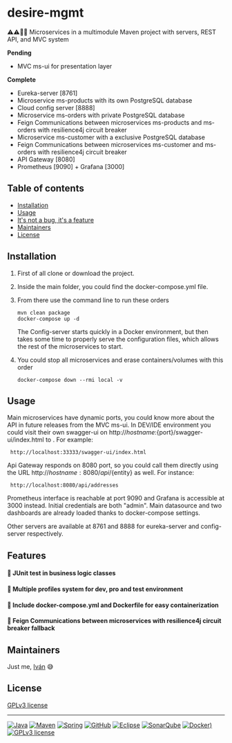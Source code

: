 # desire-mgmt

:warning::warning::construction::construction:  Microservices in a multimodule Maven project with servers, REST API, and MVC system

**Pending**
- MVC ms-ui for presentation layer

**Complete**
- Eureka-server [8761]
- Microservice ms-products with its own PostgreSQL database
- Cloud config server [8888]
- Microservice ms-orders with private PostgreSQL database
- Feign Communications between microservices ms-products and ms-orders with resilience4j circuit breaker
- Microservice ms-customer with a exclusive PostgreSQL database
- Feign Communications between microservices ms-customer and ms-orders with resilience4j circuit breaker
- API Gateway [8080]
- Prometheus [9090] + Grafana [3000]

## Table of contents

- [Installation](#installation)
- [Usage](#usage)
- [It's not a bug, it's a feature](#features)
- [Maintainers](#maintainers)
- [License](#license)


## Installation

1. First of all clone or download the project.

1. Inside the main folder, you could find the docker-compose.yml file.

1. From there use the command line to run these orders
    ```
    mvn clean package
    docker-compose up -d
    ```
   The Config-server starts quickly in a Docker environment, but then takes some time to properly serve the configuration files, which allows the rest of the microservices to start.
   
1. You could stop all microservices and erase containers/volumes with this order
    ```
    docker-compose down --rmi local -v
    ```


## Usage

Main microservices have dynamic ports, you could know more about the API in future releases from the MVC ms-ui. In DEV/IDE environment you could visit their own swagger-ui on http://${hostname}:${port}/swagger-ui/index.html to . For example:

   ```
    http://localhost:33333/swagger-ui/index.html
   ```

Api Gateway responds on 8080 port, so you could call them directly using the URL http://${hostname}:8080/api/${entity} as well. For instance:

   ```
    http://localhost:8080/api/addresses
   ```
 
Prometheus interface is reachable at port 9090 and Grafana is accessible at 3000 instead. Initial credentials are both "admin". Main datasource and two dashboards are already loaded thanks to docker-compose settings.

Other servers are available at 8761 and 8888 for eureka-server and config-server respectively.


## Features

#### :large_orange_diamond: JUnit test in business logic classes

#### :large_orange_diamond: Multiple profiles system for dev, pro and test environment

#### :large_orange_diamond: Include docker-compose.yml and Dockerfile for easy containerization

#### :large_orange_diamond: Feign Communications between microservices with resilience4j circuit breaker fallback



## Maintainers

Just me, [Iván](https://github.com/Ivan-Montes) :sweat_smile:


## License

[GPLv3 license](https://choosealicense.com/licenses/gpl-3.0/)

---

[![Java](https://badgen.net/static/JavaSE/17/orange)](https://www.java.com/es/)
[![Maven](https://badgen.net/badge/icon/maven?icon=maven&label&color=red)](https://https://maven.apache.org/)
[![Spring](https://img.shields.io/badge/spring-blue?logo=Spring&logoColor=white)](https://spring.io)
[![GitHub](https://badgen.net/badge/icon/github?icon=github&label)](https://github.com)
[![Eclipse](https://badgen.net/badge/icon/eclipse?icon=eclipse&label)](https://https://eclipse.org/)
[![SonarQube](https://badgen.net/badge/icon/sonarqube?icon=sonarqube&label&color=purple)](https://www.sonarsource.com/products/sonarqube/downloads/)
[![Docker](https://badgen.net/badge/icon/docker?icon=docker&label))](https://www.docker.com/)
[![GPLv3 license](https://img.shields.io/badge/License-GPLv3-blue.svg)](https://choosealicense.com/licenses/gpl-3.0/)
